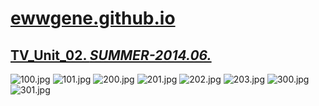 
# [ewwgene.github.io](https://ewwgene.github.io/)
## [TV_Unit_02. _SUMMER-2014.06._](https://ewwgene.github.io/TV_Unit_02)
<a id="100"></a> ![100.jpg](https://ewwgene.github.io/TV_Unit_02/100.jpg)
<a id="101"></a> ![101.jpg](https://ewwgene.github.io/TV_Unit_02/101.jpg)
<a id="200m"></a> ![200.jpg](https://ewwgene.github.io/TV_Unit_02/Making/200.jpg)
<a id="201m"></a> ![201.jpg](https://ewwgene.github.io/TV_Unit_02/Making/201.jpg)
<a id="202m"></a> ![202.jpg](https://ewwgene.github.io/TV_Unit_02/Making/202.jpg)
<a id="203m"></a> ![203.jpg](https://ewwgene.github.io/TV_Unit_02/Making/203.jpg)
<a id="300"></a> ![300.jpg](https://ewwgene.github.io/TV_Unit_02/300.jpg)
<a id="301"></a> ![301.jpg](https://ewwgene.github.io/TV_Unit_02/301.jpg)

